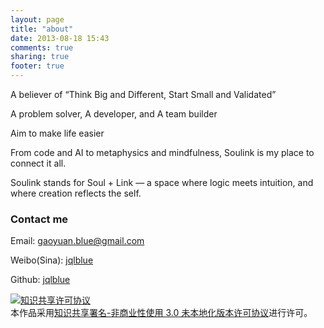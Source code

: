 ```yaml
---
layout: page
title: "about"
date: 2013-08-18 15:43
comments: true
sharing: true
footer: true
---
```


A believer of “Think Big and Different, Start Small and Validated”

A problem solver, A developer, and A team builder

Aim to make life easier

From code and AI to metaphysics and mindfulness, Soulink is my place to connect it all.

Soulink stands for Soul + Link — a space where logic meets intuition, and where creation reflects the self.


### Contact me ###
Email: gaoyuan.blue@gmail.com

Weibo(Sina): [jqlblue](http://weibo.com/jqlblue)

Github: [jqlblue](https://github.com/jqlblue)

<a rel="license" href="http://creativecommons.org/licenses/by-nc/3.0/deed.zh"><img alt="知识共享许可协议" style="border-width:0" src="http://i.creativecommons.org/l/by-nc/3.0/80x15.png" /></a><br />本作品采用<a rel="license" href="http://creativecommons.org/licenses/by-nc/3.0/deed.zh">知识共享署名-非商业性使用 3.0 未本地化版本许可协议</a>进行许可。
